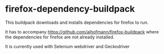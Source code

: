 # firefox-dependency-buildpack

This buildpack downloads and installs dependencies for firefox to run.

It has to accompany https://github.com/ajhofmann/firefox-buildpack where the dependencies for firefox are not already installed.

It is currently used with Selenium webdriver and Geckodriver

